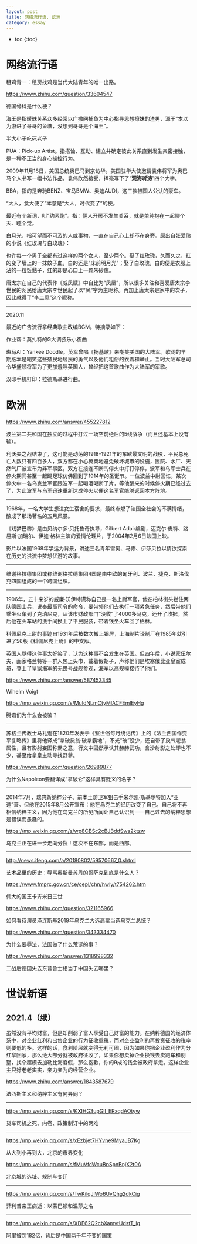 ```yaml
---
layout: post
title: 网络流行语, 欧洲
category: essay 
---
```


* toc
{:toc}

# 网络流行语

租鸡青一：租房找鸡是当代大陆青年的唯一出路。

https://www.zhihu.com/question/33604547

德国骨科是什么梗？

海王是指暧昧关系众多经常以广撒网捕鱼为中心指导思想撩妹的渣男，源于“本以为游进了哥哥的鱼塘，没想到哥哥是个海王”。

半大小子吃死老子

PUA：Pick-up Artist。指搭讪、互动、建立并确定彼此关系直到发生亲密接触，是一种不正当的身心操控行为。

2009年11月18日，美国总统奥巴马到京访华。美国驻华大使邀请袁伟将军为奥巴马个人书写一幅书法作品。袁伟欣然接受，挥毫写下了“**观海听涛**”四个大字。

BBA，指的是奔驰BENZ、宝马BMW、奥迪AUDI，这三款被国人公认的豪车。

“大人，食大便了”本意是“大人，时代变了”的梗。

最近有个新词，叫“约素炮”。指：俩人开房不发生关系，就是单纯抱在一起聊个天、睡个觉。

白月光，指可望而不可及的人或事物，一直在自己心上却不在身旁。原出自张爱玲的小说《红玫瑰与白玫瑰》：

也许每一个男子全都有过这样的两个女人，至少两个。娶了红玫瑰，久而久之，红的变了墙上的一抹蚊子血，白的还是"床前明月光"；娶了白玫瑰，白的便是衣服上沾的一粒饭黏子，红的却是心口上一颗朱砂痣。

唐太宗在自己的代表作《威凤赋》中自比为“凤凰”，所以很多关注和喜爱唐太宗李世民的网民给唐太宗李世民起了以“凤”字为主昵称。再加上唐太宗是家中的次子，因此就得了“李二凤”这个昵称。

----

2020.11

最近的广告流行拿经典歌曲改编BGM。特摘录如下：

作业帮：莫扎特的G大调弦乐小夜曲

斑马AI：Yankee Doodle。英军曾唱《扬基歌》来嘲笑美国的大陆军。歌词的早期版本是嘲笑这些殖民地居民的勇气以及他们粗俗的衣着和举止。当时大陆军总司令华盛顿将军为了更加羞辱英国人，曾经把这首歌曲作为大陆军的军歌。

汉印手机打印：拉德斯基进行曲。

# 欧洲

https://www.zhihu.com/answer/455227812

波兰第二共和国在独立的过程中打过一场空前绝后的5线战争（而且还基本上没有输）。

利沃夫之战结束了，这可能是动荡的1918-1921年的东欧最文明的战役，平民总死亡人数只有四百多人，双方都在小心翼翼地避免破坏城市的设施，医院、水厂、天然气厂被宣布为非军事区，双方在接连不断的停火中打打停停，波军和乌军士兵在停火期间甚至一起踢足球仿佛回到了1914年的圣诞节。一位波兰中尉回忆，某次停火中一名乌克兰军官跟波军一起喝酒喝断了片，等他醒来的时候停火期已经过去了，为此波军与乌军迅速重新达成停火以便这名军官能够返回本方阵地。

----

1968年，一名大学生想进女生宿舍的要求，最终点燃了法国全社会的不满情绪，酿成了那场著名的五月风暴。

《戏梦巴黎》是由贝纳尔多·贝托鲁奇执导，Gilbert Adair编剧，迈克尔·皮特、路易斯·加瑞尔、伊娃·格林主演的爱情伦理片，于2004年2月6日法国上映。

影片以法国1968年学运为背景，讲述三名青年雷奥、马修、伊莎贝拉以情欲探索在历史的洪流中梦想优游的故事。

----

维谢格拉德集团或称维谢格拉德集团4国是由中欧的匈牙利、波兰、捷克、斯洛伐克四国组成的一个跨国组织。

----

1906年，五十来岁的威廉·沃伊特谎称自己是一名上尉军官，他在柏林街头拦住两队德国士兵，说奉最高司令的命令，要带领他们去执行一项紧急任务，然后带他们乘坐火车到了克珀尼克，从该市财政部门“没收”了4000多马克，还开了收据。然后他在火车站的洗手间换上了平民服装，带着钱坐火车回了柏林。

科佩尼克上尉的事迹自1931年后被数次搬上银屏，上海制片译制厂在1985年就引进了56版《科佩尼克上尉》的中文版。

英国人觉得这件事太好笑了，认为这种事不会发生在英国。但四年后，小说家伍尔夫、画家格兰特等一群人包上头巾，戴着假胡子，声称他们是埃塞俄比亚皇室成员，登上了皇家海军的无畏号战舰参观，海军以高规模接待了他们。

https://www.zhihu.com/answer/587453345

Wlhelm Voigt

https://mp.weixin.qq.com/s/MuIdNLmCtyMlACFEmlEyHg

腾讯们为什么会被骗？

----

苏格兰传教士马礼逊在1820年发表于《察世俗每月统记传》上的《法兰西国作变平复略传》里将他译成“拿破戾翁·破拿霸地”，不光“破”没少，还自带了戾气老翁属性，且有影射妄图称霸之意，行文中固然承认其赫赫武功，含沙射影之处却也不少，甚至给拿皇主动寻找野爹。

https://www.zhihu.com/question/26989877

为什么Napoleon要翻译成“拿破仑”这样具有贬义的名字？

----

2014年7月，瑞典新纳粹分子、前本土防卫军狙击手米尔凯·斯基尔特加入“亚速”营。但他在2015年8月公开宣布：他在乌克兰的经历改变了自己，自己将不再相信纳粹主义，因为他在乌克兰的所见所闻让自己认识到——自己过去的纳粹思想是错误而愚蠢的。

https://mp.weixin.qq.com/s/wp8CBSc2cBJBddSws2ktzw

乌克兰正在进一步走向分裂！这次不在东部，而是西部。

----

http://news.ifeng.com/a/20180802/59570667_0.shtml

艺术品里的历史：辱骂奥斯曼苏丹的哥萨克到底是什么人？

https://www.fmprc.gov.cn/ce/cepl/chn/hwly/t754262.htm

伟大的国王卡齐米日三世

https://www.zhihu.com/question/321165966

如何看待演员泽连斯基2019年乌克兰大选高票当选乌克兰总统？

https://www.zhihu.com/question/343334470

为什么要辱法，法国做了什么荒诞的事？

https://www.zhihu.com/answer/1318998332

二战后德国失去东普鲁士相当于中国失去哪里？

# 世说新语

## 2021.4（续）

虽然没有平均财富，但是却削弱了富人享受自己财富的能力。在纳粹德国的经济体系中，对企业红利和出售企业的行为征收重税，而对企业盈利的再投资征收的税率则要低的多。这样的话，食利阶层就变得无利可图，因为如果你把企业盈利作为分红拿回家，那么绝大部分就被政府征收了，如果你想卖掉企业换钱去卖跑车和别墅，找个超模去加勒比海度假，那么抱歉，你的9成的钱会被政府拿走。这样企业主只好老老实实，亲力亲为的经营企业。

https://www.zhihu.com/answer/1843587679

法西斯主义和纳粹主义有何异同？

----

https://mp.weixin.qq.com/s/KXIHG3upGll_ERxqdAOtyw

货车司机之死、内卷、政策制订中的两难

----

https://mp.weixin.qq.com/s/xEzbjet7HYvne9MyaJB7Kg

从大到小再到大，北京的市界变化

https://mp.weixin.qq.com/s/fMuVfcWcuBpSpnBnjX2t0A

北京城的选址、规制与变迁

----

https://mp.weixin.qq.com/s/TwKilqJiWo6UvQhg2dkCig

菲利普亲王病逝：以蒙巴顿和温莎之名

----

https://mp.weixin.qq.com/s/XDE62Q2cbXamvtUdstT_lg

阿里被罚182亿，背后是中国两千年不变的国策
